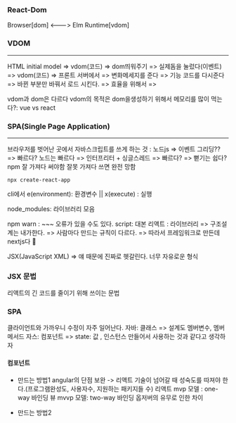 
### React-Dom

Browser[dom] <---> Elm Runtime[vdom]

### VDOM
--- 
HTML
initial model =>  vdom(코드) =>  dom띄워주기 => 실제돔을 눌렀다(이벤트) => vdom(코드)
=> 프론트 서버에서 => 변화메세지를 준다 => 기능 코드를 다시준다 => 바뀐 부분만 바꿔서 로드 시킨다. => 효율을 위해서 =>

vdom과 dom은 다르다 vdom의 목적은 dom을생성하기 위해서 
메모리를 많이 먹는다?: vue vs react




### SPA(Single Page Application)
---

브라우저를 벗어난 곳에서 자바스크립트를 쓰게 하는 것 : 노드js => 이벤트 그리딩?? => 빠르다?
노드는 빠르다 => 인터프리터 + 싱글스레드 => 빠르다? => 뻗기는 쉽다?
npm 잘 가져다 써야함 잘못 가져다 쓰면 완전 망함


```shell
npx create-react-app
```


cli에서 e(environment): 환경변수  || x(execute) : 실행

node_modules: 라이브러리 모음

npm warn : ~~~ 오류가 있을 수도 있다.
script: 대본
리액트 : 라이브러리 => 구조설계는 내가한다. => 사람마다 만드는 규칙이 다르다. => 따라서 프레임워크로 만든데 nextjs다


JSX(JavaScript XML) => 얘 때문에 진짜로 헷갈린다. 너무 자유로운 형식


### JSX 문법
리액트의 긴 코드를 줄이기 위해 쓰이는 문법


### SPA
클라이언트와 가까우니 수정이 자주 일어난다.
자바: 클래스 => 설계도 멤버변수, 멤버메서드
자스: 컴포넌트 => state: 값 , 인스턴스 만들어서 사용하는 것과 같다고 생각하자


#### 컴포넌트
- 만드는 방법1
angular의 단점 보완 -> 리액트
기술이 넘어갈 때 성숙도를 따져야 한다.(프로그램완성도, 사용자수, 지원하는 패키지들 수)
리액트 mvp 모델 : one-way 바인딩
뷰 mvvp 모델: two-way 바인딩
옵저버의 유무로 인한 차이


- 만드는 방법2
